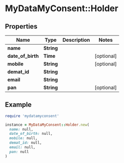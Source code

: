 # MyDataMyConsent::Holder

## Properties

| Name | Type | Description | Notes |
| ---- | ---- | ----------- | ----- |
| **name** | **String** |  |  |
| **date_of_birth** | **Time** |  | [optional] |
| **mobile** | **String** |  | [optional] |
| **demat_id** | **String** |  |  |
| **email** | **String** |  |  |
| **pan** | **String** |  | [optional] |

## Example

```ruby
require 'mydatamyconsent'

instance = MyDataMyConsent::Holder.new(
  name: null,
  date_of_birth: null,
  mobile: null,
  demat_id: null,
  email: null,
  pan: null
)
```

